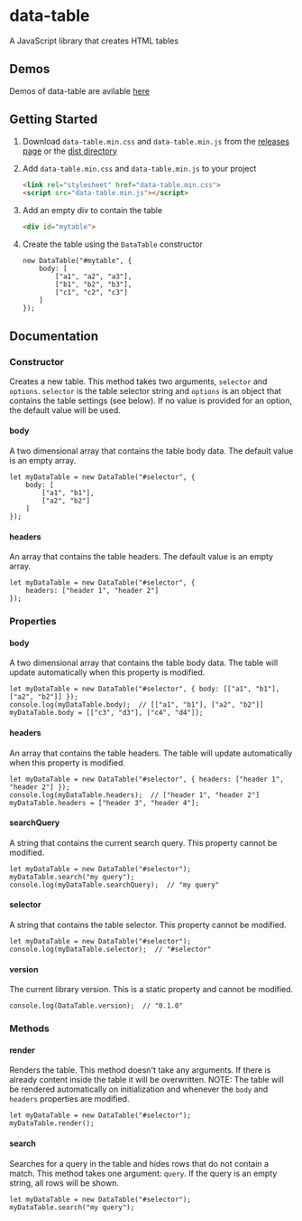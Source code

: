 # data-table
A JavaScript library that creates HTML tables



## Demos
Demos of data-table are avilable [here](https://ashermorgan.github.io/data-table/demos)



## Getting Started
1. Download `data-table.min.css` and `data-table.min.js` from the [releases page](https://github.com/ashermorgan/data-table/releases) or the [dist directory](https://github.com/ashermorgan/data-table/tree/master/dist)

2. Add `data-table.min.css` and `data-table.min.js` to your project
    ```HTML
    <link rel="stylesheet" href="data-table.min.css">
    <script src="data-table.min.js"></script>
    ```

3. Add an empty div to contain the table
    ```HTML
    <div id="mytable">
    ```

4. Create the table using the `DataTable` constructor
    ```JS
    new DataTable("#mytable", {
        body: [
            ["a1", "a2", "a3"],
            ["b1", "b2", "b3"],
            ["c1", "c2", "c3"]
        ]
    });
    ```



## Documentation
### Constructor
Creates a new table. This method takes two arguments, `selector` and `options`.
`selector` is the table selector string and `options` is an object that contains the table settings (see below). If no value is provided for an option, the default value will be used.

#### body
A two dimensional array that contains the table body data. The default value is an empty array.
```JS
let myDataTable = new DataTable("#selector", {
    body: [
        ["a1", "b1"],
        ["a2", "b2"]
    ]
});
```

#### headers
An array that contains the table headers. The default value is an empty array.
```JS
let myDataTable = new DataTable("#selector", {
    headers: ["header 1", "header 2"]
});
```


### Properties
#### body
A two dimensional array that contains the table body data.
The table will update automatically when this property is modified.
```JS
let myDataTable = new DataTable("#selector", { body: [["a1", "b1"], ["a2", "b2"]] });
console.log(myDataTable.body);  // [["a1", "b1"], ["a2", "b2"]]
myDataTable.body = [["c3", "d3"], ["c4", "d4"]];
```

#### headers
An array that contains the table headers.
The table will update automatically when this property is modified.
```JS
let myDataTable = new DataTable("#selector", { headers: ["header 1", "header 2"] });
console.log(myDataTable.headers);  // ["header 1", "header 2"]
myDataTable.headers = ["header 3", "header 4"];
```

#### searchQuery
A string that contains the current search query. This property cannot be modified.
```JS
let myDataTable = new DataTable("#selector");
myDataTable.search("my query");
console.log(myDataTable.searchQuery);  // "my query"
```

#### selector
A string that contains the table selector. This property cannot be modified.
```JS
let myDataTable = new DataTable("#selector");
console.log(myDataTable.selector);  // "#selector"
```

#### version
The current library version. This is a static property and cannot be modified.
```JS
console.log(DataTable.version);  // "0.1.0"
```


### Methods
#### render
Renders the table. This method doesn't take any arguments.
If there is already content inside the table it will be overwritten.
NOTE: The table will be rendered automatically on initialization and whenever the `body` and `headers` properties are modified.
```JS
let myDataTable = new DataTable("#selector");
myDataTable.render();
```

#### search
Searches for a query in the table and hides rows that do not contain a match. This method takes one argument: `query`. If the query is an empty string, all rows will be shown.
```JS
let myDataTable = new DataTable("#selector");
myDataTable.search("my query");
```
